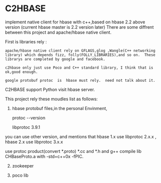 # C2HBASE
implement native client for hbase  with c++,based on hbase 2.2 above version (current hbase master is 2.2 version later) 
There are some diffrent between this project and apache/hbase native client.

First is libraries rely :
     
	apache/hbase native client rely on GFLAGS,glog ,Wangle(C++ networking library) which depends fizz, folly(FOLLY_LIBRARIES),and so on.  These librarys are completed by google and facebook.
     
	c2hbase only just use Poco and C++ standard library, I think that is ok,good enough.
	
	google protobuf protoc  is  hbase must rely.  need not talk about it.  


C2HBASE support Python visit hbase server.

This project  rely  these moudles list as follows:

1. hbase protobuf files,in the personal Envinment,
 
   protoc --version

   libprotoc 3.9.1

  you can use other version, and mentions that hbase 1.x use libprotoc 2.x.x  , hbase 2.x use libprotoc 3.x.x
 
  use protoc product(convert *.proto) *.cc and *.h and g++ compile lib CHBaseProto.a  with  -std=c++0x -fPIC.

2. zookeeper

3. poco lib

 
